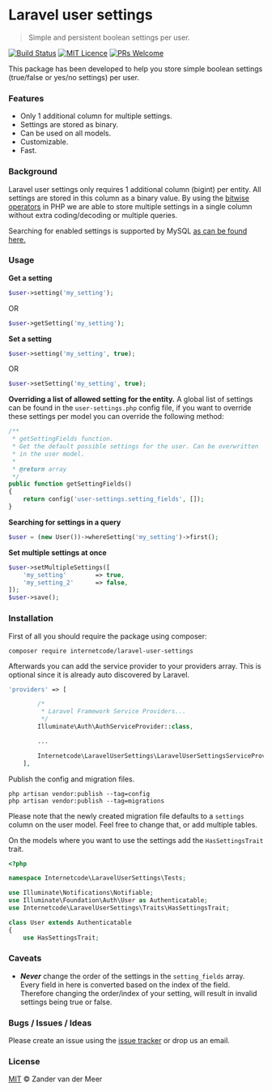 # Laravel user settings
> Simple and persistent boolean settings per user.

[![Build Status](https://travis-ci.org/Internetcodehq/laravel-user-settings.svg?branch=master)](https://travis-ci.org/Internetcodehq/laravel-user-settings)
[![MIT Licence](https://badges.frapsoft.com/os/mit/mit.svg?v=103)](https://opensource.org/licenses/mit-license.php)
[![PRs Welcome](https://img.shields.io/badge/PRs-welcome-brightgreen.svg?style=flat-square)](http://makeapullrequest.com)


This package has been developed to help you store simple boolean settings (true/false or yes/no settings) per user.

### Features
- Only 1 additional column for multiple settings.
- Settings are stored as binary.
- Can be used on all models.
- Customizable.
- Fast.

### Background
Laravel user settings only requires 1 additional column (bigint) per entity. All settings are stored in this column as a binary value. By using the [bitwise operators](http://php.net/manual/en/language.operators.bitwise.php) in PHP we are able to store multiple settings in a single column without extra coding/decoding or multiple queries.

Searching for enabled settings is supported by MySQL [as can be found here.](https://dev.mysql.com/doc/refman/8.0/en/bit-functions.html)

### Usage
**Get a setting**
```php
$user->setting('my_setting');
```
OR
```php
$user->getSetting('my_setting');
```

**Set a setting**
```php
$user->setting('my_setting', true);
```
OR
```php
$user->setSetting('my_setting', true);
```

**Overriding a list of allowed setting for the entity.**
A global list of settings can be found in the `user-settings.php` config file, if you want to override these settings per model you can override the following method:
```php
/**
 * getSettingFields function.
 * Get the default possible settings for the user. Can be overwritten
 * in the user model.
 *
 * @return array
 */
public function getSettingFields()
{
    return config('user-settings.setting_fields', []);
}
```

**Searching for settings in a query**
```php
$user = (new User())->whereSetting('my_setting')->first();
```

**Set multiple settings at once**
```php
$user->setMultipleSettings([
    'my_setting'        => true,
    'my_setting_2'      => false,
]);
$user->save();
```

### Installation
First of all you should require the package using composer:
```
composer require internetcode/laravel-user-settings
```

Afterwards you can add the service provider to your providers array. This is optional since it is already auto discovered by Laravel.
```php
'providers' => [

        /*
         * Laravel Framework Service Providers...
         */
        Illuminate\Auth\AuthServiceProvider::class,

        ...

        Internetcode\LaravelUserSettings\LaravelUserSettingsServiceProvider::class,
    ],
```

Publish the config and migration files.
```
php artisan vendor:publish --tag=config
php artisan vendor:publish --tag=migrations
```
Please note that the newly created migration file defaults to a `settings` column on the user model. Feel free to change that, or add multiple tables.

On the models where you want to use the settings add the `HasSettingsTrait` trait.
```php
<?php

namespace Internetcode\LaravelUserSettings\Tests;

use Illuminate\Notifications\Notifiable;
use Illuminate\Foundation\Auth\User as Authenticatable;
use Internetcode\LaravelUserSettings\Traits\HasSettingsTrait;

class User extends Authenticatable
{
    use HasSettingsTrait;
```

### Caveats
- ***Never*** change the order of the settings in the `setting_fields` array. Every field in here is converted based on the index of the field. Therefore changing the order/index of your setting, will result in invalid settings being true or false.

### Bugs / Issues / Ideas
Please create an issue using the [issue tracker](https://github.com/Internetcodehq/laravel-user-settings/issues) or drop us an email.

### License
[MIT](https://github.com/Internetcodehq/laravel-user-settings/blob/master/LICENSE) © Zander van der Meer